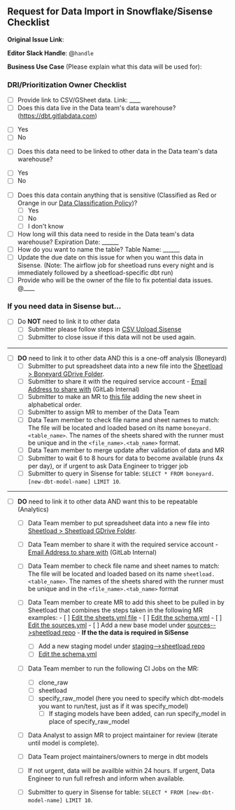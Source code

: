 ## Request for Data Import in Snowflake/Sisense Checklist

<!--
Please complete all items. Ask questions in the #data slack channel
--->

**Original Issue Link**:
<!--
If none, please include a description
--->

**Editor Slack Handle**: @`handle`

**Business Use Case** (Please explain what this data will be used for): 


### DRI/Prioritization Owner Checklist
* [ ]  Provide link to CSV/GSheet data. Link: ____
* [ ]  Does this data live in the Data team's data warehouse? (https://dbt.gitlabdata.com) 
  - [ ] Yes 
  - [ ] No 
* [ ]  Does this data need to be linked to other data in the Data team's data warehouse?
  - [ ] Yes 
  - [ ] No
* [ ] Does this data contain anything that is sensitive (Classified as Red or Orange in our [Data Classification Policy](https://about.gitlab.com/handbook/engineering/security/data-classification-policy.html#data-classification-levels))?
  - [ ] Yes 
  - [ ] No
  - [ ] I don't know
* [ ]  How long will this data need to reside in the Data team's data warehouse? Expiration Date: ______ 
* [ ]  How do you want to name the table? Table Name: ______ 
* [ ]  Update the due date on this issue for when you want this data in Sisense. (Note: The airflow job for sheetload runs every night and is immediately followed by a sheetload-specific dbt run)
* [ ]  Provide who will be the owner of the file to fix potential data issues. @____

### If you need data in Sisense but...

- [ ] Do **NOT** need to link it to other data
    * [ ]  Submitter please follow steps in [CSV Upload Sisense](https://doc.periscopedata.com/article/csv-upload)
    * [ ]  Submitter to close issue if this data will not be used again. 

---

- [ ] **DO** need to link it to other data AND this is a one-off analysis (Boneyard)
    * [ ] Submitter to put spreadsheet data into a new file into the [Sheetload > Boneyard GDrive Folder](https://drive.google.com/open?id=1NdA5CDy2kT653qUdqtCiq_RkmRa-LKqs).
    * [ ] Submitter to share it with the required service account - [Email Address to share with](https://docs.google.com/document/d/1m8kky3DPv2yvH63W4NDYFURrhUwRiMKHI-himxn1r7k/edit?usp=sharing) (GitLab Internal)
    * [ ] Submitter to make an MR to [this file](https://gitlab.com/gitlab-data/analytics/blob/master/extract/sheetload/boneyard/sheets.txt) adding the new sheet in alphabetical order. 
    * [ ] Submitter to assign MR to member of the Data Team
    * [ ] Data Team member to check file name and sheet names to match: The file will be located and loaded based on its name `boneyard.<table_name>`. The names of the sheets shared with the runner must be unique and in the `<file_name>.<tab_name>` format.
    * [ ] Data Team member to merge update after validation of data and MR
    * [ ] Submitter to wait 6 to 8 hours for data to become available (runs 4x per day), or if urgent to ask Data Engineer to trigger job
    * [ ] Submitter to query in Sisense for table: ``` SELECT * FROM boneyard.[new-dbt-model-name] LIMIT 10 ```.

---

- [ ] **DO** need to link it to other data AND want this to be repeatable (Analytics)
    * [ ]  Data Team member to put spreadsheet data into a new file into [Sheetload > Sheetload GDrive Folder](https://drive.google.com/drive/folders/1F5jKClNEsQstngbrh3UYVzoHAqPTf-l0).
    * [ ]  Data Team member to share it with the required service account - [Email Address to share with](https://docs.google.com/document/d/1m8kky3DPv2yvH63W4NDYFURrhUwRiMKHI-himxn1r7k/edit?usp=sharing) (GitLab Internal)
    * [ ]  Data Team member to check file name and sheet names to match: The file will be located and loaded based on its name `sheetload.<table_name>`. The names of the sheets shared with the runner must be unique and in the `<file_name>.<tab_name>` format
    * [ ]  Data Team member to create MR to add this sheet to be pulled in by Sheetload that combines the steps taken in the following MR examples:
      - [ ] [Edit the sheets.yml file](https://gitlab.com/gitlab-data/analytics/-/blob/master/extract/sheetload/sheets.yml)
      - [ ] [Edit the schema.yml](https://gitlab.com/gitlab-data/analytics/-/blob/master/transform/snowflake-dbt/models/sources/sheetload/schema.yml)
      - [ ] [Edit the sources.yml](https://gitlab.com/gitlab-data/analytics/-/blob/master/transform/snowflake-dbt/models/sources/sheetload/sources.yml)
      - [ ] Add a new base model under [sources-->sheetload repo](https://gitlab.com/gitlab-data/analytics/-/tree/master/transform/snowflake-dbt/models/sources/sheetload)
      - **If the the data is required in SiSense** 
         - [ ] Add a new staging model under [staging-->sheetload repo](https://gitlab.com/gitlab-data/analytics/-/tree/master/transform/snowflake-dbt/models/staging/sheetload)
         - [ ] [Edit the schema.yml](https://gitlab.com/gitlab-data/analytics/-/blob/master/transform/snowflake-dbt/models/staging/sheetload/schema.yml) 
    * [ ]  Data Team member to run the following CI Jobs on the MR: 
         - [ ] clone_raw
         - [ ] sheetload
         - [ ] specify_raw_model (here you need to specify which dbt-models you want to run/test, just as if it was specify_model)
            - [ ] If staging models have been added, can run specify_model in place of specify_raw_model
    * [ ]  Data Analyst to assign MR to project maintainer for review (iterate until model is complete).
    * [ ]  Data Team project maintainers/owners to merge in dbt models 
    * [ ]  If not urgent, data will be availble within 24 hours. If urgent, Data Engineer to run full refresh and inform when available.
    * [ ]  Submitter to query in Sisense for table: ``` SELECT * FROM [new-dbt-model-name] LIMIT 10 ```.

